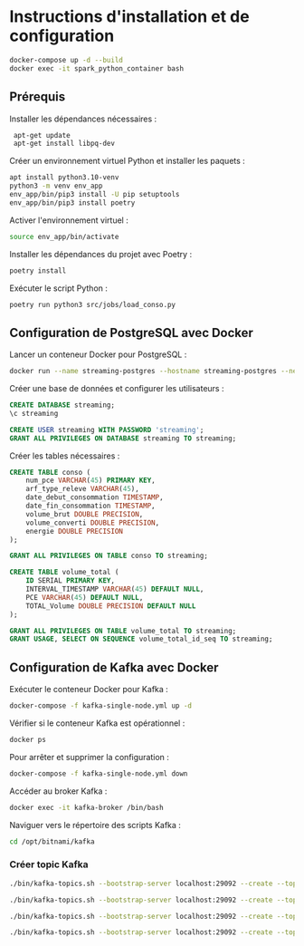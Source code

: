 # Instructions d'installation et de configuration
```bash
docker-compose up -d --build
docker exec -it spark_python_container bash
```
## Prérequis

Installer les dépendances nécessaires :

```bash
 apt-get update
 apt-get install libpq-dev
```

Créer un environnement virtuel Python et installer les paquets :

```bash
apt install python3.10-venv
python3 -m venv env_app
env_app/bin/pip3 install -U pip setuptools
env_app/bin/pip3 install poetry 
```

Activer l'environnement virtuel :

```bash
source env_app/bin/activate
```


Installer les dépendances du projet avec Poetry :

```bash
poetry install
```

Exécuter le script Python :

```bash
poetry run python3 src/jobs/load_conso.py
```

## Configuration de PostgreSQL avec Docker

Lancer un conteneur Docker pour PostgreSQL :

```bash
docker run --name streaming-postgres --hostname streaming-postgres --network pysparkappblanche_default -p 5432:5432 -e POSTGRES_PASSWORD=postgres -e POSTGRES_USER=postgres -d postgres
```

Créer une base de données et configurer les utilisateurs :

```sql
CREATE DATABASE streaming;
\c streaming

CREATE USER streaming WITH PASSWORD 'streaming';
GRANT ALL PRIVILEGES ON DATABASE streaming TO streaming;
```

Créer les tables nécessaires :

```sql
CREATE TABLE conso (
    num_pce VARCHAR(45) PRIMARY KEY,
    arf_type_releve VARCHAR(45),
    date_debut_consommation TIMESTAMP,
    date_fin_consommation TIMESTAMP,
    volume_brut DOUBLE PRECISION,
    volume_converti DOUBLE PRECISION,
    energie DOUBLE PRECISION
);

GRANT ALL PRIVILEGES ON TABLE conso TO streaming;

CREATE TABLE volume_total (
    ID SERIAL PRIMARY KEY,
    INTERVAL_TIMESTAMP VARCHAR(45) DEFAULT NULL,
    PCE VARCHAR(45) DEFAULT NULL,
    TOTAL_Volume DOUBLE PRECISION DEFAULT NULL
);

GRANT ALL PRIVILEGES ON TABLE volume_total TO streaming;
GRANT USAGE, SELECT ON SEQUENCE volume_total_id_seq TO streaming;
```

## Configuration de Kafka avec Docker

Exécuter le conteneur Docker pour Kafka :

```bash
docker-compose -f kafka-single-node.yml up -d
```

Vérifier si le conteneur Kafka est opérationnel :

```bash
docker ps
```

Pour arrêter et supprimer la configuration :

```bash
docker-compose -f kafka-single-node.yml down
```

Accéder au broker Kafka :

```bash
docker exec -it kafka-broker /bin/bash
```

Naviguer vers le répertoire des scripts Kafka :

```bash
cd /opt/bitnami/kafka
```

### Créer topic Kafka ###

```bash
./bin/kafka-topics.sh --bootstrap-server localhost:29092 --create --topic streaming.conso.input --partitions 1 --replication-factor 1

./bin/kafka-topics.sh --bootstrap-server localhost:29092 --create --topic streaming.alerts.input --partitions 1 --replication-factor 1

./bin/kafka-topics.sh --bootstrap-server localhost:29092 --create --topic streaming.alerts.critical --partitions 1 --replication-factor 1

./bin/kafka-topics.sh --bootstrap-server localhost:29092 --create --topic streaming.alerts.highvolume --partitions 1 --replication-factor 1


```
